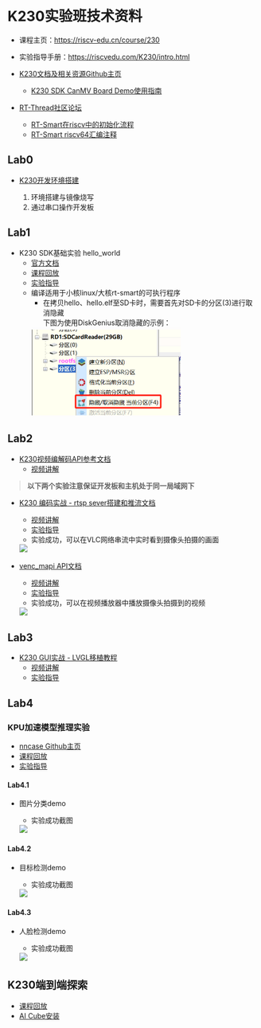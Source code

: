 # K230实验班技术资料

- 课程主页：https://riscv-edu.cn/course/230
- 实验指导手册：https://riscvedu.com/K230/intro.html

- [K230文档及相关资源Github主页](https://github.com/kendryte/k230_docs)
    - [K230 SDK CanMV Board Demo使用指南](https://github.com/kendryte/k230_docs/blob/main/zh/01_software/board/examples/K230_SDK_CanMV_Board_Demo%E4%BD%BF%E7%94%A8%E6%8C%87%E5%8D%97.md)

- [RT-Thread社区论坛](https://club.rt-thread.org/index.html)
    - [RT-Smart在riscv中的初始化流程](https://club.rt-thread.org/ask/article/c994a22a0cf2bb76.html)
    - [RT-Smart riscv64汇编注释](https://club.rt-thread.org/ask/article/cb935a6d9794d770.html)

## Lab0

- [K230开发环境搭建](./src/lab0_env_setup.md)
    
    1. 环境搭建与镜像烧写
    2. 通过串口操作开发板

## Lab1 

- K230 SDK基础实验 hello_world
    - [官方文档](https://github.com/kendryte/k230_docs/blob/main/zh/02_applications/tutorials/K230_%E5%AE%9E%E6%88%98%E5%9F%BA%E7%A1%80%E7%AF%87_hello_world.md)
    - [课程回放](https://riscv-edu.cn/course/230/replay/6366)
    - [实验指导](./src/lab1_hello_world.md)
    - 编译适用于小核linux/大核rt-smart的可执行程序
        - 在拷贝hello、hello.elf至SD卡时，需要首先对SD卡的分区(3)进行取消隐藏\
        下图为使用DiskGenius取消隐藏的示例：
        <img src="./src/pic/show_hidden.png" width="300">

## Lab2

- [K230视频编解码API参考文档](https://github.com/kendryte/k230_docs/blob/main/zh/01_software/board/mpp/K230_%E8%A7%86%E9%A2%91%E7%BC%96%E8%A7%A3%E7%A0%81_API%E5%8F%82%E8%80%83.md)
    - [视频讲解](https://riscv-edu.cn/course/230/replay/6374)

> **以下两个实验注意保证开发板和主机处于同一局域网下**
- [K230 编码实战 - rtsp sever搭建和推流文档](./src/lab2_1_rtsp.md)
    - [视频讲解](https://riscv-edu.cn/course/230/replay/6375)
    - [实验指导](./src/lab2_1_rtsp.md)
    - 实验成功，可以在VLC网络串流中实时看到摄像头拍摄的画面
    <img src="https://github.com/riscvedu/K230/assets/53103747/301931e8-075d-4d4f-8cef-7bf8726a7dd4" width="300">

- [venc_mapi API文档](docs/venc_mapi.md)
    - [视频讲解](https://riscv-edu.cn/course/230/replay/6376)
    - [实验指导](./src/lab2_2_venc.md)
    - 实验成功，可以在视频播放器中播放摄像头拍摄到的视频
    <img src="https://github.com/riscvedu/K230/assets/53103747/ad66e74a-93b3-46c7-b32e-67cbcbf3a3e9" width="300">


## Lab3
- [K230 GUI实战 - LVGL移植教程](https://github.com/kendryte/k230_docs/blob/main/zh/02_applications/tutorials/K230_GUI%E5%AE%9E%E6%88%98_LVGL%E7%A7%BB%E6%A4%8D%E6%95%99%E7%A8%8B.md)
    - [视频讲解](https://riscv-edu.cn/course/230/replay/6381)
    - [实验指导](./src/lab3_lvgl.md)

## Lab4

### KPU加速模型推理实验

- [nncase Github主页](https://github.com/kendryte/nncase)
- [课程回放](https://riscv-edu.cn/course/230/replay/6399)
- [实验指导](./src/lab4_kpu.md)

#### Lab4.1

- 图片分类demo

    - 实验成功截图

    <img src="https://github.com/riscvedu/K230/assets/53103747/de7dc79d-5d97-4514-ac3f-822d3b4724d9" width="300">

#### Lab4.2

- 目标检测demo

    - 实验成功截图

    <img src="https://github.com/riscvedu/K230/assets/53103747/190fbdfc-a4c2-4758-bc34-ca21bf3d4b26" width="300">

#### Lab4.3

- 人脸检测demo

    - 实验成功截图

    <img src="https://github.com/riscvedu/K230/assets/53103747/98133780-a3a8-4410-ac5e-2a91b40fce8f" width="100">

## K230端到端探索

- [课程回放](https://riscv-edu.cn/course/230/replay/6406)
- [AI Cube安装](./src/lab5_end2end.md)
